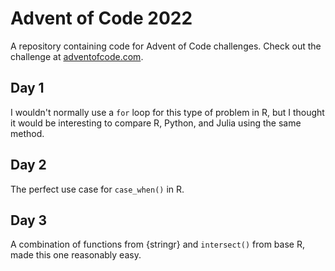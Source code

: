 # Advent of Code 2022

A repository containing code for Advent of Code challenges. Check out the challenge at [adventofcode.com](https://adventofcode.com/). 


## Day 1
I wouldn't normally use a `for` loop for this type of problem in R, but I thought it would be interesting to compare R, Python, and Julia using the same method.

## Day 2
The perfect use case for `case_when()` in R.

## Day 3
A combination of functions from {stringr} and `intersect()` from base R, made this one reasonably easy.